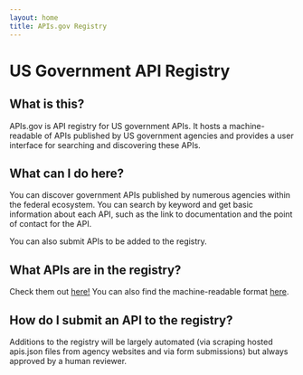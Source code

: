 ```yaml
---
layout: home
title: APIs.gov Registry
---
```


# US Government API Registry

## What is this?
APIs.gov is API registry for US government APIs. It hosts a machine-readable of APIs published by US government agencies and provides a user interface for searching and discovering these APIs.

## What can I do here?
You can discover government APIs published by numerous agencies within the federal ecosystem. You can search by keyword and get basic information about each API, such as the link to documentation and the point of contact for the API.

You can also submit APIs to be  added to the registry.

## What APIs are in the registry?
Check them out <a href="/apis.html">here!</a> You can also find the machine-readable format <a href="/apis.json">here</a>.

## How do I submit an API to the registry?
Additions to the registry will be largely automated (via scraping hosted apis.json files from agency websites and via form submissions) but always approved by a human reviewer.
